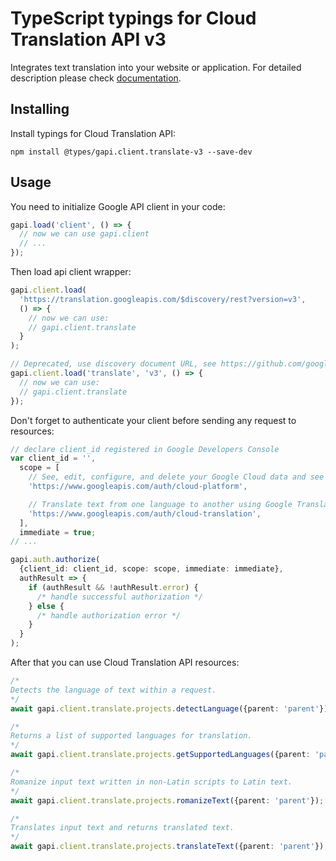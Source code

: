 # TypeScript typings for Cloud Translation API v3

Integrates text translation into your website or application.
For detailed description please check [documentation](https://cloud.google.com/translate/docs/quickstarts).

## Installing

Install typings for Cloud Translation API:

```
npm install @types/gapi.client.translate-v3 --save-dev
```

## Usage

You need to initialize Google API client in your code:

```typescript
gapi.load('client', () => {
  // now we can use gapi.client
  // ...
});
```

Then load api client wrapper:

```typescript
gapi.client.load(
  'https://translation.googleapis.com/$discovery/rest?version=v3',
  () => {
    // now we can use:
    // gapi.client.translate
  }
);
```

```typescript
// Deprecated, use discovery document URL, see https://github.com/google/google-api-javascript-client/blob/master/docs/reference.md#----gapiclientloadname----version----callback--
gapi.client.load('translate', 'v3', () => {
  // now we can use:
  // gapi.client.translate
});
```

Don't forget to authenticate your client before sending any request to resources:

```typescript
// declare client_id registered in Google Developers Console
var client_id = '',
  scope = [
    // See, edit, configure, and delete your Google Cloud data and see the email address for your Google Account.
    'https://www.googleapis.com/auth/cloud-platform',

    // Translate text from one language to another using Google Translate
    'https://www.googleapis.com/auth/cloud-translation',
  ],
  immediate = true;
// ...

gapi.auth.authorize(
  {client_id: client_id, scope: scope, immediate: immediate},
  authResult => {
    if (authResult && !authResult.error) {
      /* handle successful authorization */
    } else {
      /* handle authorization error */
    }
  }
);
```

After that you can use Cloud Translation API resources: <!-- TODO: make this work for multiple namespaces -->

```typescript
/*
Detects the language of text within a request.
*/
await gapi.client.translate.projects.detectLanguage({parent: 'parent'});

/*
Returns a list of supported languages for translation.
*/
await gapi.client.translate.projects.getSupportedLanguages({parent: 'parent'});

/*
Romanize input text written in non-Latin scripts to Latin text.
*/
await gapi.client.translate.projects.romanizeText({parent: 'parent'});

/*
Translates input text and returns translated text.
*/
await gapi.client.translate.projects.translateText({parent: 'parent'});
```
